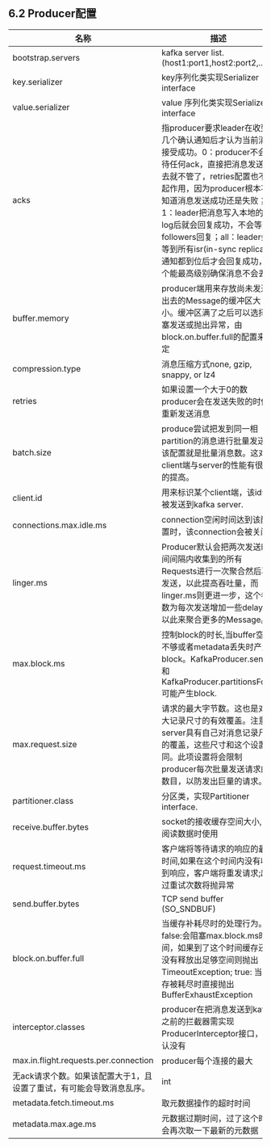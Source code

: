 ## 6.2 Producer配置

| 名称 | 描述 | 类型 | 默认值 |
| --- | --- | --- | --- |
| bootstrap.servers | kafka server list. (host1:port1,host2:port2,...) | list |  |
| key.serializer| key序列化类实现Serializer interface | class |  |
|value.serializer| value 序列化类实现Serializer interface| class||
|acks|指producer要求leader在收到几个确认通知后才认为当前消息接受成功。0：producer不会等待任何ack，直接把消息发送出去就不管了，retries配置也不会起作用，因为producer根本不知道消息发送成功还是失败；1：leader把消息写入本地的log后就会回复成功，不会等到followers回复；all：leader会等到所有isr(in-sync replicas)通知都到位后才会回复成功，这个能最高级别确保消息不会丢失|string|1
|buffer.memory|producer端用来存放尚未发送出去的Message的缓冲区大小。缓冲区满了之后可以选择阻塞发送或抛出异常，由block.on.buffer.full的配置来决定|long|33554432|
|compression.type|消息压缩方式none, gzip, snappy, or lz4|string|none|
|retries|如果设置一个大于0的数producer会在发送失败的时候重新发送消息|int|0|
|batch.size|produce尝试把发到同一相partition的消息进行批量发送，该配置就是批量消息数。这对client端与server的性能有很大的提高。|int|16384|
|client.id|用来标识某个client端，该id会被发送到kafka server.|string|""|
|connections.max.idle.ms|connection空闲时间达到该配置时，该connection会被关闭|long|540000|
|linger.ms|Producer默认会把两次发送时间间隔内收集到的所有Requests进行一次聚合然后再发送，以此提高吞吐量，而linger.ms则更进一步，这个参数为每次发送增加一些delay，以此来聚合更多的Message。|long|0|
|max.block.ms|控制block的时长,当buffer空间不够或者metadata丢失时产生block。KafkaProducer.send() 和KafkaProducer.partitionsFor()可能产生block.|long |60000|
|max.request.size|请求的最大字节数。这也是对最大记录尺寸的有效覆盖。注意：server具有自己对消息记录尺寸的覆盖，这些尺寸和这个设置不同。此项设置将会限制producer每次批量发送请求的数目，以防发出巨量的请求。|int|1048576|
|partitioner.class|分区类，实现Partitioner interface.|class|org.apache.kafka.clients.producer.internals.DefaultPartitioner|
|receive.buffer.bytes|socket的接收缓存空间大小,当阅读数据时使用|int|32768|
|request.timeout.ms|客户端将等待请求的响应的最大时间,如果在这个时间内没有收到响应，客户端将重发请求;超过重试次数将抛异常|int|30000|
|send.buffer.bytes|TCP send buffer (SO_SNDBUF)|int|131072|
|block.on.buffer.full|当缓存补耗尽时的处理行为。false:会阻塞max.block.ms时间，如果到了这个时间缓存还是没有释放出足够空间则抛出TimeoutException; true: 当缓存被耗尽时直接抛出BufferExhaustException|boolean|false|
|interceptor.classes|producer在把消息发送到kafka之前的拦截器需实现ProducerInterceptor接口，默认没有|list|null|
|max.in.flight.requests.per.connection|producer每个连接的最大
无ack请求个数。如果该配置大于1，且设置了重试，有可能会导致消息乱序。|int|5|
|metadata.fetch.timeout.ms|取元数据操作的超时时间|long|60000|
|metadata.max.age.ms|元数据过期时间，过了这个时间会再次取一下最新的元数据|long|300000|









































